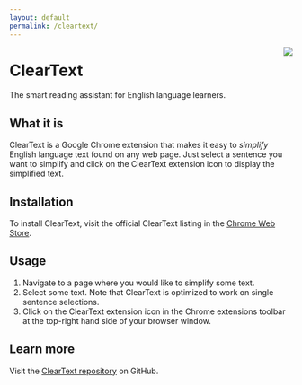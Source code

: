 ```yaml
---
layout: default
permalink: /cleartext/
---
```


<img style="float: right;" src="../assets/icon128.png">

# ClearText

The smart reading assistant for English language learners.

## What it is

ClearText is a Google Chrome extension that makes it easy to *simplify* English language text found on any web page.
Just select a sentence you want to simplify and click on the ClearText extension icon to display the simplified text.

## Installation

To install ClearText, visit the official ClearText listing in the [Chrome Web Store][download].

## Usage

1. Navigate to a page where you would like to simplify some text.
2. Select some text. Note that ClearText is optimized to work on single sentence selections.
3. Click on the ClearText extension icon in the Chrome extensions toolbar at the top-right hand side of your browser window.

## Learn more

Visit the [ClearText repository](https://github.com/bencwallace/cleartext) on GitHub.

[download]: https://chrome.google.com/webstore/detail/cleartext/cnmkmhpeimoflbdgfhcchecddndpgnmg/
